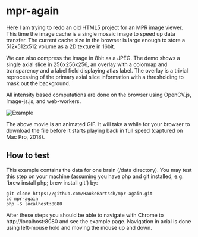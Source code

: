 # mpr-again

Here I am trying to redo an old HTML5 project for an MPR image viewer. This time the image cache is a single mosaic image to speed up data transfer. The current cache size in the browser is large enough to store a 512x512x512 volume as a 2D texture in 16bit. 

We can also compress the image in 8bit as a JPEG. The demo shows a single axial slice in 256x256x256, an overlay with a colormap and transparency and a label field displaying atlas label. The overlay is a trivial reprocessing of the primary axial slice information with a thresholding to mask out the background.

All intensity based computations are done on the browser using OpenCV.js, Image-js.js, and web-workers.

![Example](/images/voxelViewer.gif "VoxelViewer demo")

The above movie is an animated GIF. It will take a while for your browser to download the file before it starts playing back in full speed (captured on Mac Pro, 2018).

## How to test

This example contains the data for one brain (/data directory). You may test this step on your machine (assuming you have php and git installed, e.g. 'brew install php; brew install git') by:
```
git clone https://github.com/HaukeBartsch/mpr-again.git
cd mpr-again
php -S localhost:8080
```

After these steps you should be able to navigate with Chrome to http://localhost:8080 and see the example page. Navigation in axial is done using left-mouse hold and moving the mouse up and down.
